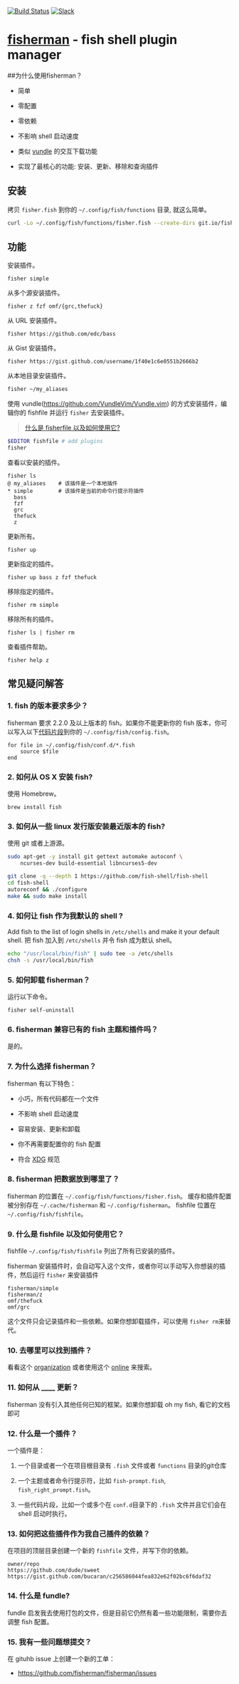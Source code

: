 [slack-link]: https://fisherman-wharf.herokuapp.com/
[slack-badge]: https://img.shields.io/badge/slack-join%20the%20chat-00B9FF.svg?style=flat-square
[travis-link]: https://travis-ci.org/fisherman/fisherman
[travis-badge]: https://img.shields.io/travis/fisherman/fisherman.svg?style=flat-square

[![Build Status][travis-badge]][travis-link]
[![Slack][slack-badge]][slack-link]

# [fisherman] - fish shell plugin manager

[fisherman]: http://fisherman.sh
[fish shell]: https://github.com/fish-shell/fish-shell
[organization]: https://github.com/fisherman
[online]: http://fisherman.sh/#search

[English]: ../../README.md
[Español]: ../es-ES
[日本語]: ../jp-JA

##为什么使用fisherman？

* 简单

* 零配置

* 零依赖

* 不影响 shell 启动速度

* 类似 [vundle](https://github.com/VundleVim/Vundle.vim) 的交互下载功能

* 实现了最核心的功能: 安装、更新、移除和查询插件

## 安装

拷贝 `fisher.fish` 到你的 `~/.config/fish/functions` 目录, 就这么简单。

```sh
curl -Lo ~/.config/fish/functions/fisher.fish --create-dirs git.io/fisherman
```

## 功能

安装插件。

```
fisher simple
```

从多个源安装插件。

```
fisher z fzf omf/{grc,thefuck}
```

从 URL 安装插件。

```
fisher https://github.com/edc/bass
```

从 Gist 安装插件。

```
fisher https://gist.github.com/username/1f40e1c6e0551b2666b2
```

从本地目录安装插件。

```sh
fisher ~/my_aliases
```

使用 vundle(https://github.com/VundleVim/Vundle.vim) 的方式安装插件，编辑你的 fishfile 并运行 `fisher` 去安装插件。

> [什么是 fisherfile 以及如何使用它?](#9-什么是-fishfile-以及如何使用它)

```sh
$EDITOR fishfile # add plugins
fisher
```

查看以安装的插件。

```
fisher ls
@ my_aliases    # 该插件是一个本地插件
* simple        # 该插件是当前的命令行提示符插件
  bass
  fzf
  grc
  thefuck
  z
```

更新所有。

```
fisher up
```

更新指定的插件。

```
fisher up bass z fzf thefuck
```

移除指定的插件。

```
fisher rm simple
```

移除所有的插件。

```
fisher ls | fisher rm
```

查看插件帮助。

```
fisher help z
```

## 常见疑问解答

### 1. fish 的版本要求多少？

fisherman 要求 2.2.0 及以上版本的 fish。如果你不能更新你的 fish 版本，你可以写入以下[代码片段](#12-什么是一个插件)到你的 `~/.config/fish/config.fish`。

```fish
for file in ~/.config/fish/conf.d/*.fish
    source $file
end
```

### 2. 如何从 OS X 安装 fish?

使用 Homebrew。

```
brew install fish
```

### 3. 如何从一些 linux 发行版安装最近版本的 fish?

使用 git 或者上游源。

```sh
sudo apt-get -y install git gettext automake autoconf \
    ncurses-dev build-essential libncurses5-dev

git clone -q --depth 1 https://github.com/fish-shell/fish-shell
cd fish-shell
autoreconf && ./configure
make && sudo make install
```

### 4. 如何让 fish 作为我默认的 shell ?

Add fish to the list of login shells in `/etc/shells` and make it your default shell.
把 fish 加入到 `/etc/shells` 并令 fish 成为默认 shell。

```sh
echo "/usr/local/bin/fish" | sudo tee -a /etc/shells
chsh -s /usr/local/bin/fish
```

### 5. 如何卸载 fisherman？

运行以下命令。

```fish
fisher self-uninstall
```

### 6. fisherman 兼容已有的 fish 主题和插件吗？

是的。

### 7. 为什么选择 fisherman？

fisherman 有以下特色：

* 小巧，所有代码都在一个文件

* 不影响 shell 启动速度

* 容易安装、更新和卸载

* 你不再需要配置你的 fish 配置

* 符合 [XDG](https://specifications.freedesktop.org/basedir-spec/basedir-spec-latest.html) 规范

### 8. fisherman 把数据放到哪里了？

fisherman 的位置在 `~/.config/fish/functions/fisher.fish`。
缓存和插件配置被分别存在 `~/.cache/fisherman` 和 `~/.config/fisherman`。
fishfile 位置在 `~/.config/fish/fishfile`。

### 9. 什么是 fishfile 以及如何使用它？

fishfile `~/.config/fish/fishfile` 列出了所有已安装的插件。

fisherman 安装插件时，会自动写入这个文件，或者你可以手动写入你想装的插件，然后运行 `fisher` 来安装插件

```
fisherman/simple
fisherman/z
omf/thefuck
omf/grc
```

这个文件只会记录插件和一些依赖。如果你想卸载插件，可以使用 `fisher rm`来替代。

### 10. 去哪里可以找到插件？

看看这个 [organization] 或者使用这个 [online] 来搜索。

### 11. 如何从 ____ 更新？

fisherman 没有引入其他任何已知的框架。如果你想卸载 oh my fish, 看它的文档即可

### 12. 什么是一个插件？

一个插件是：

1. 一个目录或者一个在项目根目录有 `.fish` 文件或者 `functions` 目录的git仓库

2. 一个主题或者命令行提示符，比如 `fish-prompt.fish`, `fish_right_prompt.fish`。

3. 一些代码片段，比如一个或多个在 `conf.d`目录下的 `.fish` 文件并且它们会在 shell 启动时执行。

### 13. 如何把这些插件作为我自己插件的依赖？

在项目的顶层目录创建一个新的 `fishfile` 文件，并写下你的依赖。

```fish
owner/repo
https://github.com/dude/sweet
https://gist.github.com/bucaran/c256586044fea832e62f02bc6f6daf32
```

### 14. 什么是 fundle?

fundle 启发我去使用打包的文件，但是目前它仍然有着一些功能限制，需要你去调整 fish 配置。

### 15. 我有一些问题想提交？

在 gituhb issue 上创建一个新的工单：

* https://github.com/fisherman/fisherman/issues


[fish shell]: https://github.com/fish-shell/fish-shell
[fisherman]: https://github.com/fisherman.sh
[organization]: https://github.com/fisherman
[online]: http://fisherman.sh/#search
[Slack]: https://fisherman-wharf.herokuapp.com

[Español]: docs/es-ES
[简体中文]: docs/zh-CN
[日本語]: docs/jp-JA
